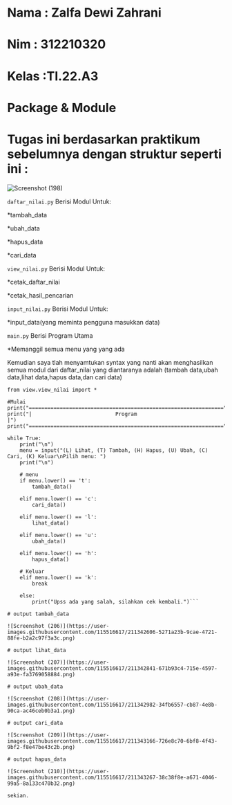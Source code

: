 # Nama  : Zalfa Dewi Zahrani

# Nim   : 312210320

# Kelas :TI.22.A3

# Package & Module

# Tugas ini berdasarkan praktikum sebelumnya dengan struktur seperti ini :

![Screenshot (198)](https://user-images.githubusercontent.com/115516617/211242905-29ebf1c9-47f9-4cdf-833f-4928c6c14ea2.png)

```daftar_nilai.py``` Berisi Modul Untuk:

*tambah_data

*ubah_data

*hapus_data

*cari_data

```view_nilai.py``` Berisi Modul Untuk:

*cetak_daftar_nilai

*cetak_hasil_pencarian

```input_nilai.py``` Berisi Modul Untuk:

*input_data(yang meminta pengguna masukkan data)

```main.py``` Berisi Program Utama

*Memanggil semua menu yang yang ada

Kemudian saya tlah menyamtukan syntax yang nanti akan menghasilkan semua modul dari daftar_nilai yang diantaranya adalah (tambah data,ubah data,lihat data,hapus data,dan cari data)

```from model.daftar_nilai import *
from view.view_nilai import *

#Mulai
print("===============================================================")
print("|                           Program                           |")
print("===============================================================")

while True:
    print("\n")
    menu = input("(L) Lihat, (T) Tambah, (H) Hapus, (U) Ubah, (C) Cari, (K) Keluar\nPilih menu: ")
    print("\n")

    # menu
    if menu.lower() == 't':
        tambah_data()

    elif menu.lower() == 'c':
        cari_data()

    elif menu.lower() == 'l':
        lihat_data()

    elif menu.lower() == 'u':
        ubah_data()

    elif menu.lower() == 'h':
        hapus_data()

    # Keluar
    elif menu.lower() == 'k':
        break

    else:
        print("Upss ada yang salah, silahkan cek kembali.")```
        
# output tambah_data

![Screenshot (206)](https://user-images.githubusercontent.com/115516617/211342606-5271a23b-9cae-4721-88fe-b2a2c97f3a3c.png)

# output lihat_data

![Screenshot (207)](https://user-images.githubusercontent.com/115516617/211342841-671b93c4-715e-4597-a93e-fa3769058884.png)

# output ubah_data

![Screenshot (208)](https://user-images.githubusercontent.com/115516617/211342982-34fb6557-cb87-4e8b-90ca-ac46ceb0b3a1.png)

# output cari_data

![Screenshot (209)](https://user-images.githubusercontent.com/115516617/211343166-726e8c70-6bf8-4f43-9bf2-f8e47be43c2b.png)

# output hapus_data

![Screenshot (210)](https://user-images.githubusercontent.com/115516617/211343267-38c38f8e-a671-4046-99a5-8a133c470b32.png)

sekian.


